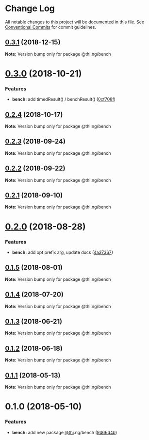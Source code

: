 # Change Log

All notable changes to this project will be documented in this file.
See [Conventional Commits](https://conventionalcommits.org) for commit guidelines.

## [0.3.1](https://github.com/thi-ng/umbrella/compare/@thi.ng/bench@0.3.0...@thi.ng/bench@0.3.1) (2018-12-15)

**Note:** Version bump only for package @thi.ng/bench





# [0.3.0](https://github.com/thi-ng/umbrella/compare/@thi.ng/bench@0.2.4...@thi.ng/bench@0.3.0) (2018-10-21)


### Features

* **bench:** add timedResult() / benchResult() ([0cf708f](https://github.com/thi-ng/umbrella/commit/0cf708f))





## [0.2.4](https://github.com/thi-ng/umbrella/compare/@thi.ng/bench@0.2.3...@thi.ng/bench@0.2.4) (2018-10-17)

**Note:** Version bump only for package @thi.ng/bench





<a name="0.2.3"></a>
## [0.2.3](https://github.com/thi-ng/umbrella/compare/@thi.ng/bench@0.2.2...@thi.ng/bench@0.2.3) (2018-09-24)

**Note:** Version bump only for package @thi.ng/bench





<a name="0.2.2"></a>
## [0.2.2](https://github.com/thi-ng/umbrella/compare/@thi.ng/bench@0.2.1...@thi.ng/bench@0.2.2) (2018-09-22)

**Note:** Version bump only for package @thi.ng/bench





<a name="0.2.1"></a>
## [0.2.1](https://github.com/thi-ng/umbrella/compare/@thi.ng/bench@0.2.0...@thi.ng/bench@0.2.1) (2018-09-10)

**Note:** Version bump only for package @thi.ng/bench





<a name="0.2.0"></a>
# [0.2.0](https://github.com/thi-ng/umbrella/compare/@thi.ng/bench@0.1.5...@thi.ng/bench@0.2.0) (2018-08-28)


### Features

* **bench:** add opt prefix arg, update docs ([4a37367](https://github.com/thi-ng/umbrella/commit/4a37367))




<a name="0.1.5"></a>
## [0.1.5](https://github.com/thi-ng/umbrella/compare/@thi.ng/bench@0.1.4...@thi.ng/bench@0.1.5) (2018-08-01)




**Note:** Version bump only for package @thi.ng/bench

<a name="0.1.4"></a>
## [0.1.4](https://github.com/thi-ng/umbrella/compare/@thi.ng/bench@0.1.3...@thi.ng/bench@0.1.4) (2018-07-20)




**Note:** Version bump only for package @thi.ng/bench

<a name="0.1.3"></a>
## [0.1.3](https://github.com/thi-ng/umbrella/compare/@thi.ng/bench@0.1.2...@thi.ng/bench@0.1.3) (2018-06-21)




**Note:** Version bump only for package @thi.ng/bench

<a name="0.1.2"></a>
## [0.1.2](https://github.com/thi-ng/umbrella/compare/@thi.ng/bench@0.1.1...@thi.ng/bench@0.1.2) (2018-06-18)




**Note:** Version bump only for package @thi.ng/bench

<a name="0.1.1"></a>
## [0.1.1](https://github.com/thi-ng/umbrella/compare/@thi.ng/bench@0.1.0...@thi.ng/bench@0.1.1) (2018-05-13)




**Note:** Version bump only for package @thi.ng/bench

<a name="0.1.0"></a>
# 0.1.0 (2018-05-10)


### Features

* **bench:** add new package [@thi](https://github.com/thi).ng/bench ([9466d4b](https://github.com/thi-ng/umbrella/commit/9466d4b))
